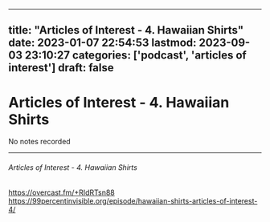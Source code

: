 
---
title: "Articles of Interest - 4. Hawaiian Shirts"
date: 2023-01-07 22:54:53
lastmod: 2023-09-03 23:10:27
categories: ['podcast', 'articles of interest']
draft: false
---


# Articles of Interest - 4. Hawaiian Shirts

No notes recorded

- - -
###### Articles of Interest - 4. Hawaiian Shirts

https://overcast.fm/+RIdRTsn88  
https://99percentinvisible.org/episode/hawaiian-shirts-articles-of-interest-4/

<!-- #public #podcast #articles of interest# -->

<!-- {BearID:3989C6EC-A3B5-4C6F-991B-445E2C408205-28016-00002D97F29B7F30} -->
